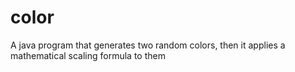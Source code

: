 # color
A java program that generates two random colors, then it applies a mathematical scaling formula to them
